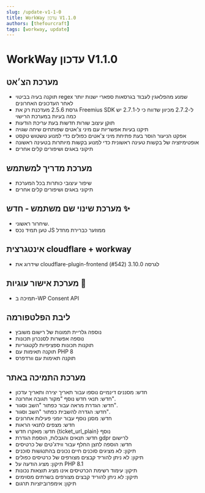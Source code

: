 ```yaml
---
slug: /update-v1-1-0
title: WorkWay עדכון V1.1.0
authors: [thefourcraft]
tags: [workway, update]
---
```


# WorkWay עדכון V1.1.0
## מערכת הצ׳אט
- תוקנה בעיה בביטוי regex שמנע מהפלאגין לעבוד בגרסאות ספארי ישנות יותר לאחר העדכונים האחרונים
- גרסת 2.5.6 מעדכנת רק את Freemius SDK ל-2.7.2 מכיוון שדווח כי ל-2.7.1 יש כמה בעיות במערכת הרישוי
- תוקן עיצוב שורות חדשות בעת עריכת הודעות
- תיקנו בעיות אפשריות עם מיני צ'אטים שפותחים שיחה שגויה
- אפקט הניעור הוסר בעת פתיחת מיני צ'אטים כפולים כדי למנוע טשטוש טקסט
- אופטימיזציה של בקשות טעינה ראשונית כדי למנוע בקשות מיותרות בטעינה ראשונה
- תיקוני באגים ושיפורים קלים אחרים
## מערכת מדריך למשתמש
- שיפור עיצובי כותרות בכל המערכת
- תיקוני באגים ושיפורים קלים אחרים
## מערכת שינוי שם משתמש - חדש ✨
- שיחרור ראשוני.
- טען תמיד נכס JS ממוזער כברירת מחדל
## אינטגרצית cloudflare + workway
- שידרוג את cloudflare-plugin-frontend לגרסה 3.10.0 (#542)
## מערכת אישור עוגיות 🍪
- תמיכה ב-WP Consent API
## ליבת הפלטפורמה
- נוספה גלריית תמונות של רישום משובץ
- נוספה אפשרות לסנכרון תכונות
- תוקנות תכונות ספציפיות לקטגוריות
- תוקנה תאימות עם PHP 8
- תוקנה תאימות עם וורדפרס
## מערכת התמיכה באתר
* חדש: מסננים דינמיים נוספו עבור תאריך יצירה ותאריך עדכון
* חדש: תנאי חדש נוסף "מקור תגובה אחרונה".
* חדש: הגדרת מראה עבור כפתור "השב וסגור".
* חדש: הגדרה להשבית כפתור "השב וסגור".
* חדש: מסנן נוסף עבור יומני פעילות אחרונים
* חדש: מצפים לתנאי הראות
* חדש: מאקרו חדש {ticket_url_plain} נוסף
* חדש: תנאים והגבלות, הוספת הגדרת gdpr לרישום
* חדש: הוספה לחצן החלף עבור ווידג'טים של כרטיסים
* תיקון: לא מציגים סוכנים חיים נכונים בהתנגשות סוכנים
* תיקון: לא ניתן להוריד קבצים מצורפים של כרטיסים כפולים
* תיקון: מציג הודעה על PHP 8.1
* תיקון: עימוד רשימת הכרטיסים אינו מציג תוצאות נכונות
* תיקון: לא ניתן להוריד קבצים מצורפים בשרתים מסוימים
* תיקון: אימפרוביזציות תרגום